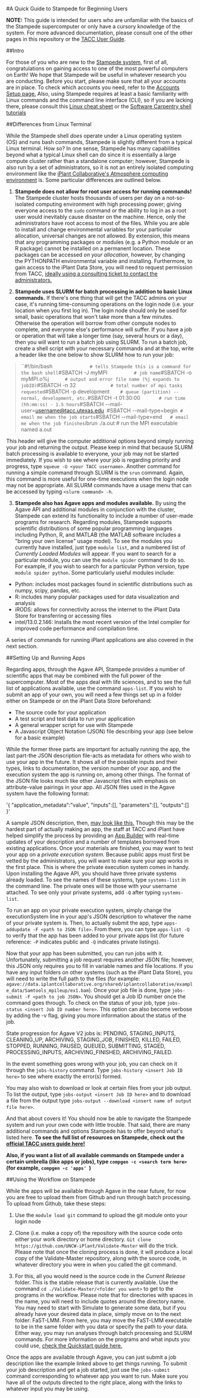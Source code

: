 #A Quick Guide to Stampede for Beginning Users

**NOTE:** This guide is intended for users who are unfamiliar with the basics 
of the Stampede supercomputer or only have a cursory knowledge of the system. 
For more advanced documentation, please consult one
of the other pages in this repository or the [TACC User Guide](https://portal.tacc.utexas.edu/user-guides/stampede).

##Intro

For those of you who are new to the [Stampede system](https://portal.tacc.utexas.edu/user-guides/stampede), first of all, congratulations on gaining access to one of the most powerful computers on Earth! 
We hope that Stampede will be useful in whatever research you are conducting. Before you start, please make sure that all your accounts are in place.
To check which accounts you need, refer to the [Accounts Setup page.](https://github.com/UNCW-iPlant/Quickstart-guide/blob/master/docs/Account-setup.md) 
Also, using Stampede requires at least a basic familiarity with Linux commands and the command line interface (CLI), so if you are lacking there, please consult this
[Linux cheat sheet](http://linoxide.com/images/linux-cheat-sheet-612x792.png) or the [Software Carpentry shell tutorials](http://swcarpentry.github.io/shell-novice/)

##Differences from Linux Terminal

While the Stampede shell *does* operate under a Linux operating system (OS) and runs bash commands, Stampede is slightly different from a typical Linux terminal.
How so? In one sense, Stampede has many capabilities beyond what a typical Linux shell can do since it is essentially a large compute cluster rather than a standalone computer; 
however, Stampede is also run by a set of administrators, so it is not an entirely isolated computing environment like the [iPlant Collaborative's Atmosphere computing environment]() is.
Some particular differences are outlined below.

1) **Stampede does not allow for root user access for running commands!** The Stampede cluster hosts thousands of users per day on a not-so-isolated computing environment with high processing power; 
giving everyone access to the `sudo` command or the ability to log in as a root user would inevitably cause disaster on the machine. Hence, only the administrators have root access to most of the files.
While you are able to install and change environmental variables for your particular allocation, universal changes are not allowed. By extension, this means that any programming packages or modules 
(e.g. a Python module or an R package) cannot be installed on a permanent location. These packages can be accessed _on your allocation_, however, by changing the PYTHONPATH environmental variable and installing. Furthermore, to gain access to the iPlant Data Store, you will need to request permission from TACC, [ideally using a consulting ticket to contact the administrators.](https://portal.tacc.utexas.edu/tacc-consulting)

2) **Stampede uses SLURM for batch processing in addition to basic Linux commands.** If there's one thing that will get the TACC admins on your case, it's running time-consuming operations on the login node 
(i.e. your location when you first log in). The login node should only be used for small, basic operations that won't take more than a few minutes. Otherwise the operation will borrow from other compute nodes
to complete, and everyone else's performance will suffer. If you have a job or operation that will take a longer time (say, several hours or a day), then you will want to run a batch job using SLURM. 
To run a batch job, create a shell script with your necessary commands and at the top, write a header like the one below to show SLURM how to run your job:

>``#!/bin/bash`				  # tells Stampede this is a command for the bash shell
>`#SBATCH -J myMPI`           # job name
>`#SBATCH -o myMPI.o%j`       # output and error file name (%j expands to jobID)
>`#SBATCH -n 32`              # total number of mpi tasks requested
>`#SBATCH -p development`     # queue (partition) -- normal, development, etc.
>`#SBATCH -t 01:30:00`        # run time (hh:mm:ss) - 1.5 hours
>`#SBATCH --mail-user=username@tacc.utexas.edu`
>`#SBATCH --mail-type=begin`  # email me when the job starts
>`#SBATCH --mail-type=end`    # email me when the job finishes
>`ibrun ./a.out              # run the MPI executable named a.out

This header will give the computer additional options beyond simply running your job and returning the output. Please keep in mind that because SLURM batch processing is available to everyone, your job may not be started immediately.
If you wish to see where your job is regarding priority and progress, type `squeue -U <your TACC username>`. Another command for running a simple command through SLURM is the `srun` command. Again, this command is more useful for one-time executions
when the login node may not be appropriate. All SLURM commands have a usage menu that can be accessed by typing `<slurm command> -h`.

3) **Stampede also has Agave apps and modules available.** By using the Agave API and additional modules in conjunction with the cluster, Stampede can extend its functionality to include a number of user-made programs for research.
Regarding modules, Stampede supports scientific distributions of some popular programming languages including Python, R, and MATLAB (the MATLAB software includes a "bring your own license" usage model).
To see the modules you currently have installed, just type `module list`, and a numbered list of *Currently Loaded Modules* will appear. If you want to search for a particular module, you can use
the `module spider` command to do so. For example, if you wish to search for a particular Python version, type `module spider python`. Some particularly useful modules include:

* Python: includes most packages found in scientific distributions such as numpy, scipy, pandas, etc.
* R: includes many popular packages used for data visualization and analysis
* iRODS: allows for connectivity across the internet to the iPlant Data Store for transferring or accessing files
* intel/13.0.2.146: Installs the most recent version of the Intel compiler for improved code performance and compilation time.

A series of commands for running iPlant applications are also covered in the next section. 

##Setting Up and Running Apps

Regarding apps, through the Agave API, Stampede provides a number of scientific apps that may be combined with the full power of the supercomputer. Most of the apps deal with life sciences, and to see the full list of applications available, use
the command `apps-list`. If you wish to submit an app of your own, you will need a few things set up in a folder either on Stampede or on the iPlant Data Store beforehand:

* The source code for your application
* A test script and test data to run your application
* A general wrapper script for use with Stampede
* A Javascript Object Notation (JSON) file describing your app (see below for a basic example)

While the former three parts are important for actually running the app, the last part-the JSON description file-acts as metadata for others who wish to use your app in the future. 
It shows all of the possible inputs and their types, links to documentation, the version number of your app, and the execution system the app is running on, among other things. 
The format of the JSON file looks much like other Javascript files with emphasis on attribute-value pairings in your app. All JSON files used in the Agave system have the following format:

'{   "application_metadata":"value",
    "inputs":[],
    "parameters":[],
    "outputs":[]
}'

A sample JSON description, then, [may look like this.](https://github.com/iPlantCollaborativeOpenSource/iplant-agave-sdk/blob/master/examples/samtools-0.1.19/stampede/samtools-sort.json)
Though this may be the hardest part of actually making an app, the staff at TACC and iPlant have helped simplify the process by providing an [App Builder](http://agaveapi.co/app-builder/) with real-time updates of your description and a number of templates borrowed from existing applications.
Once your materials are finished, you may want to test your app on a *private execution system.* Because public apps must first be vetted by the administrators, you will want to make sure your app works in the first place. This is where the private execution system comes in handy.
Upon installing the Agave API, you should have three private systems already loaded. To see the names of these systems, type `systems-list` in the command line. The private ones will be those with your username attached. To see only your private systems, add `-Q` after typing `systems-list`.

To run an app on your private execution system, simply change the executionSystem line in your app's JSON description to whatever the name of your private system is. Then, to actually submit the app, type `apps-addupdate -F <path to JSON file>`.
From there, you can type `apps-list -Q` to verify that the app has been added to your private apps list (for future reference: `-P` indicates public and `-Q` indicates private listings).

Now that your app has been submitted, you can run jobs with it. Unfortunately, submitting a job request requires another JSON file; however, this JSON only requires you to fill in variable names and file locations. If you have any input folders on other systems (such as the iPlant Data Store),
you will need to write the full path to the files (for example: `agave://data.iplantcollaborative.org/shared/iplantcollaborative/example_data/Samtools_mpileup/ex1.bam`). Once your job file is done, type `jobs-submit -F <path to job JSON>`. You should get a Job ID number once the command goes through.
To check on the status of your job, type `jobs-status <insert Job ID number here>`. This option can also become verbose by adding the -v flag, giving you more information about the status of the job. 

State progression for Agave V2 jobs is: PENDING, STAGING_INPUTS, CLEANING_UP, ARCHIVING, STAGING_JOB, FINISHED, KILLED, FAILED, STOPPED, RUNNING, PAUSED, QUEUED, SUBMITTING, STAGED, PROCESSING_INPUTS, ARCHIVING_FINISHED, ARCHIVING_FAILED.

In the event something goes wrong with your job, you can check on it through the `jobs-history` command. Type `jobs-history <insert Job ID here>` to see where exactly the error(s) formed.

You may also wish to download or look at certain files from your job output. To list the output, type `jobs-output <insert Job ID here>` and to download a file from the output type `jobs-output --download <insert name of output file here>`.

And that about covers it! You should now be able to navigate the Stampede system and run your own code with little trouble. That said, there are many additional commands and options Stampede has to offer beyond what's listed here.
**To see the full list of resources on Stampede, check out the [official TACC users guide here!](https://portal.tacc.utexas.edu/user-guides/stampede)**

**Also, if you want a list of all available commands on Stampede under a certain umbrella (like apps or jobs), type `compgen -c <search term here>` (for example, `compgen -c 'apps' `)** 

##Using the Workflow on Stampede

While the apps will be available through Agave in the near future, for now you are free to upload them from Github and run through batch processing. To upload from Github, take these steps:

1) Use the `module load git` command to upload the git module onto your login node

2) Clone (i.e. make a copy of) the repository with the source code onto either your work directory or home directory. 
`Git clone https://github.com/UNCW-iPlant/Validate-Master` will do the trick. 
Please note that once the cloning process is done, it will produce a local copy of the Validate-Master repository, along with the source code, in whatever directory you were in when you called the git command.

3) For this, all you would need is the source code in the *Current Release* folder. This is the stable release that is currently available.
Use the command `cd ./Validate-Master/<folder you want>` to get to the programs in the workflow. Please note that for directories with spaces in the name, you will need to include quotes around the directory name. You may need to start with Simulate to generate some data, but if you already have your desired data in place,
simply move on to the next folder: FaST-LMM. From here, you may move the FaST-LMM executable to be in the same folder with you data or specify the path to your data. 
Either way, you may run analyses through batch processing and SLURM commands. For more information on the programs and what inputs you could use, [check the Quickstart guide here.](https://github.com/UNCW-iPlant/Quickstart-guide)

Once the apps are available through Agave, you can just submit a job description like the example linked above to get things running. To submit your job description and get a job started, just
use the `jobs-submit` command corresponding to whatever app you want to run. Make sure you have all of the outputs directed to the right place, along with the links to whatever input you may be using.
